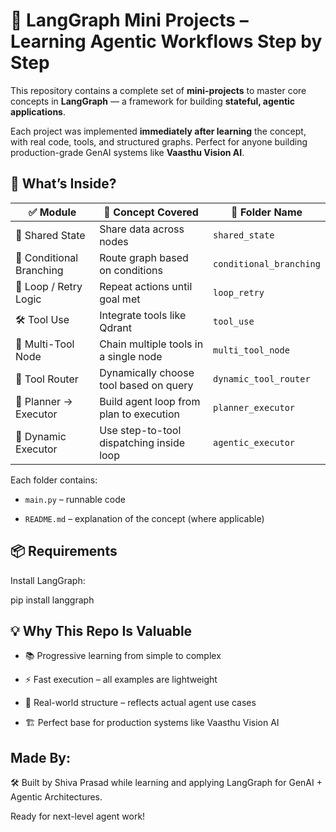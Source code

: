# 🤖 LangGraph Mini Projects – Learning Agentic Workflows Step by Step

This repository contains a complete set of **mini-projects** to master core concepts in **LangGraph** — a framework for building **stateful, agentic applications**.

Each project was implemented **immediately after learning** the concept, with real code, tools, and structured graphs. Perfect for anyone building production-grade GenAI systems like **Vaasthu Vision AI**.

## 🚀 What’s Inside?

| ✅ Module | 🧠 Concept Covered | 📂 Folder Name |
|----------|--------------------|----------------|
| 🔁 Shared State | Share data across nodes | `shared_state` |
| 🔀 Conditional Branching | Route graph based on conditions | `conditional_branching` |
| 🔄 Loop / Retry Logic | Repeat actions until goal met | `loop_retry` |
| 🛠️ Tool Use | Integrate tools like Qdrant | `tool_use` |
| 🧩 Multi-Tool Node | Chain multiple tools in a single node | `multi_tool_node` |
| 🧭 Tool Router | Dynamically choose tool based on query | `dynamic_tool_router` |
| 🧠 Planner → Executor | Build agent loop from plan to execution | `planner_executor` |
| 🔂 Dynamic Executor | Use step-to-tool dispatching inside loop | `agentic_executor` |


Each folder contains:

- `main.py` – runnable code

- `README.md` – explanation of the concept (where applicable)

## 📦 Requirements

Install LangGraph:

pip install langgraph


## 💡 Why This Repo Is Valuable

- 📚 Progressive learning from simple to complex

- ⚡ Fast execution – all examples are lightweight

- 🧠 Real-world structure – reflects actual agent use cases

- 🏗️ Perfect base for production systems like Vaasthu Vision AI

## Made By:

🛠️ Built by Shiva Prasad while learning and applying LangGraph for GenAI + Agentic Architectures.

Ready for next-level agent work!









